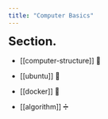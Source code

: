 ```yaml
---
title: "Computer Basics"
---
```


<div id="sections"></div>

<script>
    function add_section(url, image, title)
    {
        let main = document.getElementById('sections');

        let obj = document.createElement('a');
        obj.setAttribute('class', 'section');
        let url_ = "https://giana-blog.netlify.app/" + url + "/";
        obj.setAttribute('href', url_);

        let preimage = document.createElement('img');
        preimage.setAttribute('class', 'secimg');
        preimage.setAttribute('src', "https://giana-blog.netlify.app/assets/"+image);
        obj.appendChild(preimage);

        let h2 = document.createElement('h2');
        h2.setAttribute('class', "sec-title");
        h2.innerText = title;
        obj.appendChild(h2);

        main.appendChild(obj);
    }
    add_section("computer-structure", "argb.png", "Computer Structure");
    add_section("ubuntu", "argb.png", "Ubuntu");
    add_section("docker", "argb.png", "Docker");
    add_section("algorithm", "argb.png", "Algorithm");
</script>
    
# Section.

- [[computer-structure]] 🧱

- [[ubuntu]] 🐒

- [[docker]] 🐋

- [[algorithm]] ➗


<style>
    .section
    {
        display:flex;
        place-items: center normal;
        padding: 2vw 0vw;
    }
    .sections
    {
        display: grid;
        justify-content: flex-start;
        margin: 4.5vw 5vw;
    }
    .secimg
    {
        width: 16vw;
        height: 13vw;
        border-radius: 10px;
        margin: 0em 0em;
        margin-right: 3vw;
        vertical-align: middle;
    }
    h1
    {
        font-size: 2.5vw;
        margin-top:0em;

    }
    h2
    {
        height:3vw;
        width:16vw;
    }
</style>


